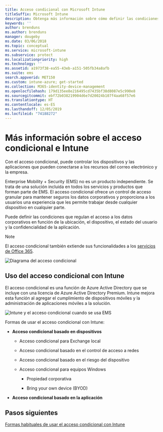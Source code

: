 ```yaml
---
title: Acceso condicional con Microsoft Intune
titleSuffix: Microsoft Intune
description: Obtenga más información sobre cómo definir las condiciones que deben cumplir los usuarios, los dispositivos y las aplicaciones para acceder a los recursos de la empresa en Microsoft Intune.
keywords: ''
author: brenduns
ms.author: brenduns
manager: dougeby
ms.date: 03/06/2018
ms.topic: conceptual
ms.service: microsoft-intune
ms.subservice: protect
ms.localizationpriority: high
ms.technology: ''
ms.assetid: a1973f38-ea55-43eb-a151-505fb34a8afb
ms.suite: ems
search.appverid: MET150
ms.custom: intune-azure; get-started
ms.collection: M365-identity-device-management
ms.openlocfilehash: 179d135ee8e216495cd7435bf38d8087e5c990e8
ms.sourcegitcommit: ebf72b038219904d6e7d20024b107f4aa68f57e6
ms.translationtype: HT
ms.contentlocale: es-ES
ms.lasthandoff: 12/05/2019
ms.locfileid: "74188272"
---
```

# <a name="learn-about-conditional-access-and-intune"></a>Más información sobre el acceso condicional e Intune

Con el acceso condicional, puede controlar los dispositivos y las aplicaciones que pueden conectarse a los recursos del correo electrónico y la empresa. 

Enterprise Mobility + Security (EMS) no es un producto independiente. Se trata de una solución incluida en todos los servicios y productos que forman parte de EMS. El acceso condicional ofrece un control de acceso granular para mantener seguros los datos corporativos y proporciona a los usuarios una experiencia que les permite trabajar desde cualquier dispositivo en cualquier parte.

Puede definir las condiciones que regulan el acceso a los datos corporativos en función de la ubicación, el dispositivo, el estado del usuario y la confidencialidad de la aplicación.

> [!NOTE]
> El acceso condicional también extiende sus funcionalidades a los [servicios de Office 365](https://docs.microsoft.com/office365/enterprise/office-365-client-support-conditional-access).

![Diagrama del acceso condicional](./media/conditional-access/ca-diagram-1.png)

## <a name="use-conditional-access-with-intune"></a>Uso del acceso condicional con Intune

El acceso condicional es una función de Azure Active Directory que se incluye con una licencia de Azure Active Directory Premium. Intune mejora esta función al agregar el cumplimiento de dispositivos móviles y la administración de aplicaciones móviles a la solución. 

![Intune y el acceso condicional cuando se usa EMS](./media/conditional-access/intune-with-ca-1.png)

Formas de usar el acceso condicional con Intune:

- **Acceso condicional basado en dispositivos**

  - Acceso condicional para Exchange local

  - Acceso condicional basado en el control de acceso a redes

  - Acceso condicional basado en el riesgo del dispositivo

  - Acceso condicional para equipos Windows

    - Propiedad corporativa

    - Bring your own device (BYOD)

- **Acceso condicional basado en la aplicación**

## <a name="next-steps"></a>Pasos siguientes

[Formas habituales de usar el acceso condicional con Intune](conditional-access-intune-common-ways-use.md)
